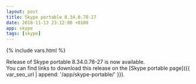 ```yaml
---
layout: post
title: Skype portable 8.34.0.78-27
date: 2018-11-13 23:12:00 +0100
app: skype
tags: [skype]
---
```

{% include vars.html %}

Release of Skype portable 8.34.0.78-27 is now available.<br />
You can find links to download this release on the [Skype portable page]({{ var_seo_url | append: '/app/skype-portable/' }}).